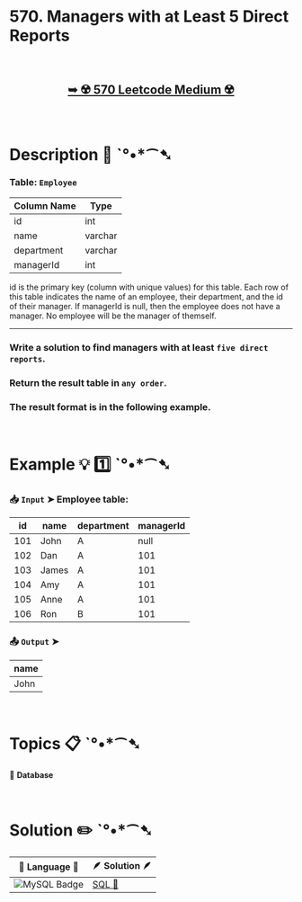 # 570. Managers with at Least 5 Direct Reports

</br>

<h2 align="center"> 

<a href="https://leetcode.com/problems/managers-with-at-least-5-direct-reports/description/?envType=study-plan-v2&envId=top-sql-50"><strong>➥ ☢️ 570 Leetcode Medium ☢️ </strong></a>
</h2>

</br>

# Description 📜 ˋ°•*⁀➷

### Table: `Employee`


| Column Name | Type    |
|-------------|---------|
| id          | int     |
| name        | varchar |
| department  | varchar |
| managerId   | int     |

id is the primary key (column with unique values) for this table.
Each row of this table indicates the name of an employee, their department, and the id of their manager.
If managerId is null, then the employee does not have a manager.
No employee will be the manager of themself.

---

### Write a solution to find managers with at least `five direct reports`.

### Return the result table in `any order`.

### The result format is in the following example.

</br>

# Example 💡 1️⃣ ˋ°•*⁀➷

  ### 📥 `Input`  ➤ Employee table:

| id  | name  | department | managerId |
| --- | ----- | ---------- | --------- |
| 101 | John  | A          | null      |
| 102 | Dan   | A          | 101       |
| 103 | James | A          | 101       |
| 104 | Amy   | A          | 101       |
| 105 | Anne  | A          | 101       |
| 106 | Ron   | B          | 101       |

  ### 📤 `Output`  ➤

| name |
| ---- |
| John |

</br>

# Topics 📋 ˋ°•*⁀➷

🔸 **Database**  </br>

</br>

# Solution ✏️ ˋ°•*⁀➷

| 📒 Language 📒  | 🪶 Solution 🪶 |
| ------------- | ------------- |
|  ![MySQL Badge](https://img.shields.io/badge/MySQL-4479A1?logo=mysql&logoColor=fff&style=for-the-badge)  | [SQL 🕍]() |